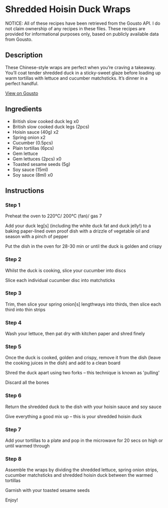 # Shredded Hoisin Duck Wraps

NOTICE: All of these recipes have been retrieved from the Gousto API. I do not claim ownership of any recipes in these files. These recipes are provided for informational purposes only, based on publicly available data from Gousto.

## Description

These Chinese-style wraps are perfect when you’re craving a takeaway. You’ll coat tender shredded duck in a sticky-sweet glaze before loading up warm tortillas with lettuce and cucumber matchsticks. It’s dinner in a perfect handful.

[View on Gousto](https://www.gousto.co.uk/recipes/cookbook/shredded-hoisin-duck-wraps)

## Ingredients

- British slow cooked duck leg x0
- British slow cooked duck legs (2pcs)
- Hoisin sauce (40g) x2
- Spring onion x2
- Cucumber (0.5pcs)
- Plain tortillas (6pcs)
- Gem lettuce
- Gem lettuces (2pcs) x0
- Toasted sesame seeds (5g)
- Soy sauce (15ml)
- Soy sauce (8ml) x0

## Instructions


### Step 1

Preheat the oven to 220°C/ 200°C (fan)/ gas 7

Add your duck leg[s] (including the white duck fat and duck jelly!) to a baking paper-lined oven proof dish with a drizzle of vegetable oil and season with a pinch of pepper

Put the dish in the oven for 28-30 min or until the duck is golden and crispy


### Step 2

Whilst the duck is cooking, slice your cucumber into discs

Slice each individual cucumber disc into matchsticks


### Step 3

Trim, then slice your spring onion[s] lengthways into thirds, then slice each third into thin strips


### Step 4

Wash your lettuce, then pat dry with kitchen paper and shred finely


### Step 5

Once the duck is cooked, golden and crispy, remove it from the dish (leave the cooking juices in the dish) and add to a clean board

Shred the duck apart using two forks – this technique is known as 'pulling'

Discard all the bones


### Step 6

Return the shredded duck to the dish with your hoisin sauce and soy sauce

Give everything a good mix up – this is your shredded hoisin duck


### Step 7

Add your tortillas to a plate and pop in the microwave for 20 secs on high or until warmed through

### Step 8

Assemble the wraps by dividing the shredded lettuce, spring onion strips, cucumber matchsticks and shredded hoisin duck between the warmed tortillas

Garnish with your toasted sesame seeds

Enjoy!

